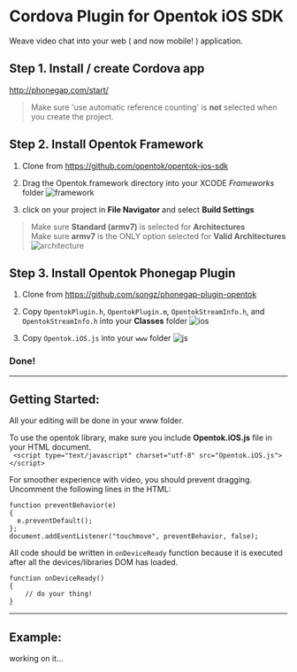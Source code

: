Cordova Plugin for Opentok iOS SDK
===

Weave video chat into your web ( and now mobile! ) application.

## Step 1. Install / create Cordova app
<http://phonegap.com/start/>
> Make sure 'use automatic reference counting' is **not** selected when you create the project.

## Step 2. Install Opentok Framework
1. Clone from <https://github.com/opentok/opentok-ios-sdk>

2. Drag the Opentok.framework directory into your XCODE *Frameworks* folder
![framework](http://songz.github.com/phonegap-plugin-opentok/images/framework.png)

3. click on your project in **File Navigator** and select **Build Settings**  

> Make sure **Standard (armv7)** is selected for **Architectures**  
> Make sure **armv7** is the ONLY option selected for **Valid Architectures**  
![architecture](http://songz.github.com/phonegap-plugin-opentok/images/arch.png)

## Step 3. Install Opentok Phonegap Plugin
1. Clone from <https://github.com/songz/phonegap-plugin-opentok>

2. Copy `OpentokPlugin.h`, `OpentokPlugin.m`, `OpentokStreamInfo.h`, and `OpentokStreamInfo.h` into your **Classes** folder
![ios](http://songz.github.com/phonegap-plugin-opentok/images/ioslib.png)

3. Copy `Opentok.iOS.js` into your `www` folder
![js](http://songz.github.com/phonegap-plugin-opentok/images/jslib.png)

### Done!

---

## Getting Started:
All your editing will be done in your www folder.

To use the opentok library, make sure you include **Opentok.iOS.js** file in your HTML document.  
` <script type="text/javascript" charset="utf-8" src="Opentok.iOS.js"></script>`

For smoother experience with video, you should prevent dragging. Uncomment the following lines in the HTML:

    function preventBehavior(e) 
    { 
      e.preventDefault(); 
    };
    document.addEventListener("touchmove", preventBehavior, false);

All code should be written in `onDeviceReady` function because it is executed after all the devices/libraries DOM has loaded.

	function onDeviceReady()
	{
		// do your thing!
	}

---

## Example:

working on it... 
